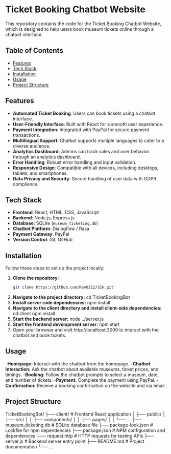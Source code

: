 # Ticket Booking Chatbot Website

This repository contains the code for the Ticket Booking Chatbot Website, which is designed to help users book museum tickets online through a chatbot interface.

## Table of Contents

- [Features](#features)
- [Tech Stack](#tech-stack)
- [Installation](#installation)
- [Usage](#usage)
- [Project Structure](#project-structure)


## Features

- **Automated Ticket Booking**: Users can book tickets using a chatbot interface.
- **User-Friendly Interface**: Built with React for a smooth user experience.
- **Payment Integration**: Integrated with PayPal for secure payment transactions.
- **Multilingual Support**: Chatbot supports multiple languages to cater to a diverse audience.
- **Analytics Dashboard**: Admins can track sales and user behavior through an analytics dashboard.
- **Error Handling**: Robust error handling and input validation.
- **Responsive Design**: Compatible with all devices, including desktops, tablets, and smartphones.
- **Data Privacy and Security**: Secure handling of user data with GDPR compliance.

## Tech Stack

- **Frontend**: React, HTML, CSS, JavaScript
- **Backend**: Node.js, Express.js
- **Database**: SQLite (`museum_ticketing.db`)
- **Chatbot Platform**: Dialogflow / Rasa
- **Payment Gateway**: PayPal
- **Version Control**: Git, GitHub

## Installation

Follow these steps to set up the project locally:

1. **Clone the repository:**
   ```bash
   git clone https://github.com/Rev0212/SIH.git
2. **Navigate to the project directory:**
   cd TicketBookingBot
3. **Install server-side dependencies:**
   npm install
4. **Navigate to the client directory and install client-side dependencies:**
   cd client
   npm install
5. **Start the backend server:**
   node ../server.js
6. **Start the frontend development server:**
   npm start
7. Open your browser and visit http://localhost:3000 to interact with the chatbot and book tickets.

## Usage
-**Homepage:** Interact with the chatbot from the homepage.
-**Chatbot Interaction:** Ask the chatbot about available museums, ticket prices, and timings.
-**Booking:** Follow the chatbot prompts to select a museum, date, and number of tickets.
-**Payment:** Complete the payment using PayPal.
-**Confirmation:** Receive a booking confirmation on the website and via email.

## Project Structure
TicketBookingBot/
├── client/                   # Frontend React application
│   ├── public/
│   ├── src/
│   │   ├── components/
│   │   ├── pages/
│   │   └── ...
├── museum_ticketing.db       # SQLite database file
├── package-lock.json         # Lockfile for npm dependencies
├── package.json              # NPM configuration and dependencies
├── request.http              # HTTP requests for testing APIs
├── server.js                 # Backend server entry point
├── README.md                 # Project documentation
└── ...



  
